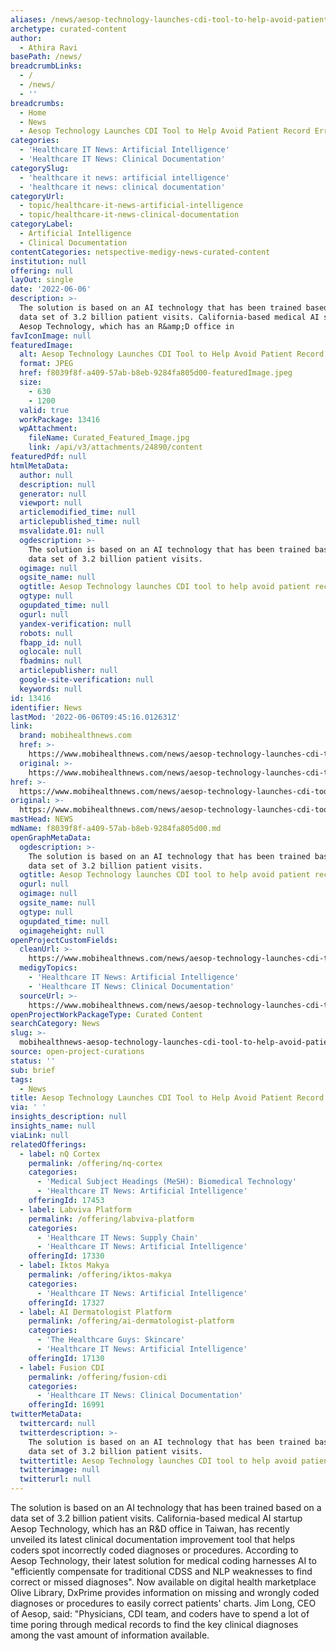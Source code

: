 ```yaml
---
aliases: /news/aesop-technology-launches-cdi-tool-to-help-avoid-patient-record-errors
archetype: curated-content
author:
  - Athira Ravi
basePath: /news/
breadcrumbLinks:
  - /
  - /news/
  - ''
breadcrumbs:
  - Home
  - News
  - Aesop Technology Launches CDI Tool to Help Avoid Patient Record Errors
categories:
  - 'Healthcare IT News: Artificial Intelligence'
  - 'Healthcare IT News: Clinical Documentation'
categorySlug:
  - 'healthcare it news: artificial intelligence'
  - 'healthcare it news: clinical documentation'
categoryUrl:
  - topic/healthcare-it-news-artificial-intelligence
  - topic/healthcare-it-news-clinical-documentation
categoryLabel:
  - Artificial Intelligence
  - Clinical Documentation
contentCategories: netspective-medigy-news-curated-content
institution: null
offering: null
layOut: single
date: '2022-06-06'
description: >-
  The solution is based on an AI technology that has been trained based on a
  data set of 3.2 billion patient visits. California-based medical AI startup
  Aesop Technology, which has an R&amp;D office in 
favIconImage: null
featuredImage:
  alt: Aesop Technology Launches CDI Tool to Help Avoid Patient Record Errors
  format: JPEG
  href: f8039f8f-a409-57ab-b8eb-9284fa805d00-featuredImage.jpeg
  size:
    - 630
    - 1200
  valid: true
  workPackage: 13416
  wpAttachment:
    fileName: Curated_Featured_Image.jpg
    link: /api/v3/attachments/24890/content
featuredPdf: null
htmlMetaData:
  author: null
  description: null
  generator: null
  viewport: null
  articlemodified_time: null
  articlepublished_time: null
  msvalidate.01: null
  ogdescription: >-
    The solution is based on an AI technology that has been trained based on a
    data set of 3.2 billion patient visits.
  ogimage: null
  ogsite_name: null
  ogtitle: Aesop Technology launches CDI tool to help avoid patient record errors
  ogtype: null
  ogupdated_time: null
  ogurl: null
  yandex-verification: null
  robots: null
  fbapp_id: null
  oglocale: null
  fbadmins: null
  articlepublisher: null
  google-site-verification: null
  keywords: null
id: 13416
identifier: News
lastMod: '2022-06-06T09:45:16.012631Z'
link:
  brand: mobihealthnews.com
  href: >-
    https://www.mobihealthnews.com/news/aesop-technology-launches-cdi-tool-help-avoid-patient-record-errors
  original: >-
    https://www.mobihealthnews.com/news/aesop-technology-launches-cdi-tool-help-avoid-patient-record-errors
href: >-
  https://www.mobihealthnews.com/news/aesop-technology-launches-cdi-tool-help-avoid-patient-record-errors
original: >-
  https://www.mobihealthnews.com/news/aesop-technology-launches-cdi-tool-help-avoid-patient-record-errors
mastHead: NEWS
mdName: f8039f8f-a409-57ab-b8eb-9284fa805d00.md
openGraphMetaData:
  ogdescription: >-
    The solution is based on an AI technology that has been trained based on a
    data set of 3.2 billion patient visits.
  ogtitle: Aesop Technology launches CDI tool to help avoid patient record errors
  ogurl: null
  ogimage: null
  ogsite_name: null
  ogtype: null
  ogupdated_time: null
  ogimageheight: null
openProjectCustomFields:
  cleanUrl: >-
    https://www.mobihealthnews.com/news/aesop-technology-launches-cdi-tool-help-avoid-patient-record-errors
  medigyTopics:
    - 'Healthcare IT News: Artificial Intelligence'
    - 'Healthcare IT News: Clinical Documentation'
  sourceUrl: >-
    https://www.mobihealthnews.com/news/aesop-technology-launches-cdi-tool-help-avoid-patient-record-errors
openProjectWorkPackageType: Curated Content
searchCategory: News
slug: >-
  mobihealthnews-aesop-technology-launches-cdi-tool-to-help-avoid-patient-record-errors
source: open-project-curations
status: ''
sub: brief
tags:
  - News
title: Aesop Technology Launches CDI Tool to Help Avoid Patient Record Errors
via: ' '
insights_description: null
insights_name: null
viaLink: null
relatedOfferings:
  - label: nQ Cortex
    permalink: /offering/nq-cortex
    categories:
      - 'Medical Subject Headings (MeSH): Biomedical Technology'
      - 'Healthcare IT News: Artificial Intelligence'
    offeringId: 17453
  - label: Labviva Platform
    permalink: /offering/labviva-platform
    categories:
      - 'Healthcare IT News: Supply Chain'
      - 'Healthcare IT News: Artificial Intelligence'
    offeringId: 17330
  - label: Iktos Makya
    permalink: /offering/iktos-makya
    categories:
      - 'Healthcare IT News: Artificial Intelligence'
    offeringId: 17327
  - label: AI Dermatologist Platform
    permalink: /offering/ai-dermatologist-platform
    categories:
      - 'The Healthcare Guys: Skincare'
      - 'Healthcare IT News: Artificial Intelligence'
    offeringId: 17130
  - label: Fusion CDI
    permalink: /offering/fusion-cdi
    categories:
      - 'Healthcare IT News: Clinical Documentation'
    offeringId: 16991
twitterMetaData:
  twittercard: null
  twitterdescription: >-
    The solution is based on an AI technology that has been trained based on a
    data set of 3.2 billion patient visits.
  twittertitle: Aesop Technology launches CDI tool to help avoid patient record errors
  twitterimage: null
  twitterurl: null
---
```

<p>The solution is based on an AI technology that has been trained based on a data set of 3.2 billion patient visits. California-based medical AI startup Aesop Technology, which has an R&amp;D office in Taiwan, has recently unveiled its latest clinical documentation improvement tool that helps coders spot incorrectly coded diagnoses or procedures.
According to Aesop Technology, their latest solution for medical coding harnesses AI to "efficiently compensate for traditional CDSS and NLP weaknesses to find correct or missed diagnoses".
Now available on digital health marketplace Olive Library, DxPrime provides information on missing and wrongly coded diagnoses or procedures to easily correct patients' charts.
Jim Long, CEO of Aesop, said: "Physicians, CDI team, and coders have to spend a lot of time poring through medical records to find the key clinical diagnoses among the vast amount of information available.</p>